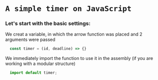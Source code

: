 # `A simple timer on JavaScript`

### Let's start with the basic settings:
We creat a variable, in which the arrow function was placed and 2 arguments were passed

```JavaScript
  const timer = (id, deadline) => {}
```

We immediately import the function to use it in the assembly (if you are working with a modular structure)

```JavaScript
  import default timer;
```
